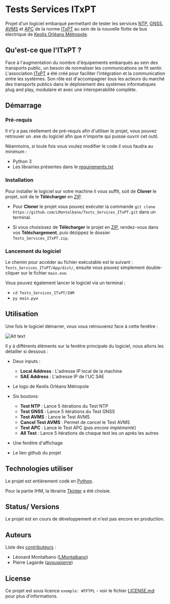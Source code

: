 # Tests Services ITxPT

Projet d'un logiciel embarqué permettant de tester les services 
[NTP](https://wiki.itxpt.org/index.php?title=S02P02-Time_-_v2.1.1), 
[GNSS](https://wiki.itxpt.org/index.php?title=S02P03-GNSSLocation_-_v2.1.1), 
[AVMS](https://wiki.itxpt.org/index.php?title=S02P06-AVMS_-_v2.1.1) 
et [APC](https://wiki.itxpt.org/index.php?title=S02P07-APC_-_v2.1.1) 
de la norme [ITxPT](https://itxpt.org/) au
sein de la nouvelle flotte de bus électrique de 
[Keolis Orléans Métropole](https://www.keolis-orleans-recrute.com/qui-sommes-nous/).

## Qu'est-ce que l'ITxPT ?
Face à l'augmentation du nombre d'équipements embarqués au sein des transports public, un besoin de normaliser les
communications se fit sentir.
L'association [ITxPT](https://itxpt.org/) a été créé pour faciliter l'intégration et la communication entre les 
systèmes. Son rôle est d'accompagner tous les acteurs du marché des transports publics dans le déploiement des systèmes
informatiques plug and play, modulaire et avec une interopérabilité complète. 


## Démarrage

### Pré-requis

Il n'y a pas réellement de pré-requis afin d'utiliser le projet, vous pouvez retrouver un .exe du logiciel afin que
n'importe qui puisse ouvrir cet outil.

Néanmoins, si toute fois vous voulez modifier le code il vous faudra au minimum : 

- Python 3
- Les librairies présentes dans le [requirements.txt](https://github.com/LMontalbano/Tests_Services_ITxPT/blob/main/requirements.txt)

### Installation

Pour installer le logiciel sur votre machine il vous suffit, soit de **Cloner** 
le projet, soit de le **Télécharger** en [ZIP](https://github.com/LMontalbano/Tests_Services_ITxPT/archive/refs/heads/main.zip).

- Pour **Cloner** le projet vous pouvez exécuter la commande
``git clone https://github.com/LMontalbano/Tests_Services_ITxPT.git`` dans un terminal.
  

- Si vous choisissez de **Télécharger** le projet en 
[ZIP](https://github.com/LMontalbano/Tests_Services_ITxPT/archive/refs/heads/main.zip), rendez-vous dans vos
**Téléchargement**, puis dézippez le dossier ``Tests_Services_ITxPT.zip``. 

### Lancement du logiciel

Le chemin pour accéder au fichier exécutable est le suivant : ``Tests_Services_ITxPT/App/dist/``, ensuite vous pouvez
simplement double-cliquer sur le fichier ``main.exe``.

Vous pouvez également lancer le logiciel via un terminal :
- ``cd Tests_Services_ITxPT/IHM``
- ``py main.pyw``

## Utilisation
Une fois le logiciel démarrer, vous vous retrouverez face à cette fenêtre :


![Alt text](https://github.com/LMontalbano/Tests_Services_ITxPT/blob/main/Docs/app_screenshot.png?raw=true "app_screenshot")

Il y à différents éléments sur la fenêtre principale du logiciel, nous allons les détailler si dessous :

- Deux inputs :
  - **Local Address** : L'adresse IP local de la machine
  - **SAE Address** : L'adresse IP de l'UC SAE
	

- Le logo de Keolis Orléans Métropole


- Six boutons:
  - **Test NTP** : Lance 5 itérations du Test NTP
  - **Test GNSS** : Lance 5 itérations du Test GNSS
  - **Test AVMS** : Lance le Test AVMS
  - **Cancel Test AVMS** : Permet de cancel le Test AVMS
  - **Test APC** : Lance le Test APC (_pas encore implémenté_)
  - **All Test** : Lance 5 itérations de chaque test les un après les autres
    

- Une fenêtre d'affichage
	

- Le lien github du projet

## Technologies utiliser
Le projet est entièrement codé en [Python](https://www.python.org/).

Pour la partie IHM, la librairie [Tkinter](https://docs.python.org/3/library/tkinter.html) a été choisie.



## Status/ Versions
Le projet est en cours de développement et n'est pas encore en production.

## Auteurs
Liste des [contributeurs](https://github.com/LMontalbano/Tests_Services_ITxPT/graphs/contributors) : 
- Léonard Montalbano ([LMontalbano](https://github.com/LMontalbano))
- Pierre Lagarde ([avouspierre](https://github.com/avouspierre))

## License

Ce projet est sous licence ``exemple: WTFTPL`` - voir le fichier [LICENSE.md](LICENSE.md) pour plus d'informations.


